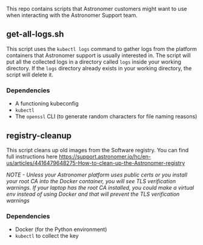 This repo contains scripts that Astronomer customers might want to use when interacting with the Astronomer Support team.

## get-all-logs.sh

This script uses the `kubectl logs` command to gather logs from the platform containers that Astronomer support is usually interested in. The script will put all the collected logs in a directory called `logs` inside your working directory. If the `logs` directory already exists in your working directory, the script will delete it.

### Dependencies
* A functioning kubeconfig
* `kubectl`
* The `openssl` CLI (to generate random characters for file naming reasons)


## registry-cleanup

This script cleans up old images from the Software registry. You can find full instructions here
https://support.astronomer.io/hc/en-us/articles/4416479648275-How-to-clean-up-the-Astronomer-registry

*NOTE - Unless your Astronomer platform uses public certs or you install your root CA into the Docker container, you will see TLS verification warnings. If your laptop has the root CA installed, you could make a virtual env instead of using Docker and that will prevent the TLS verification warnings*

### Dependencies
* Docker (for the Python environment)
* `kubectl` to collect the key